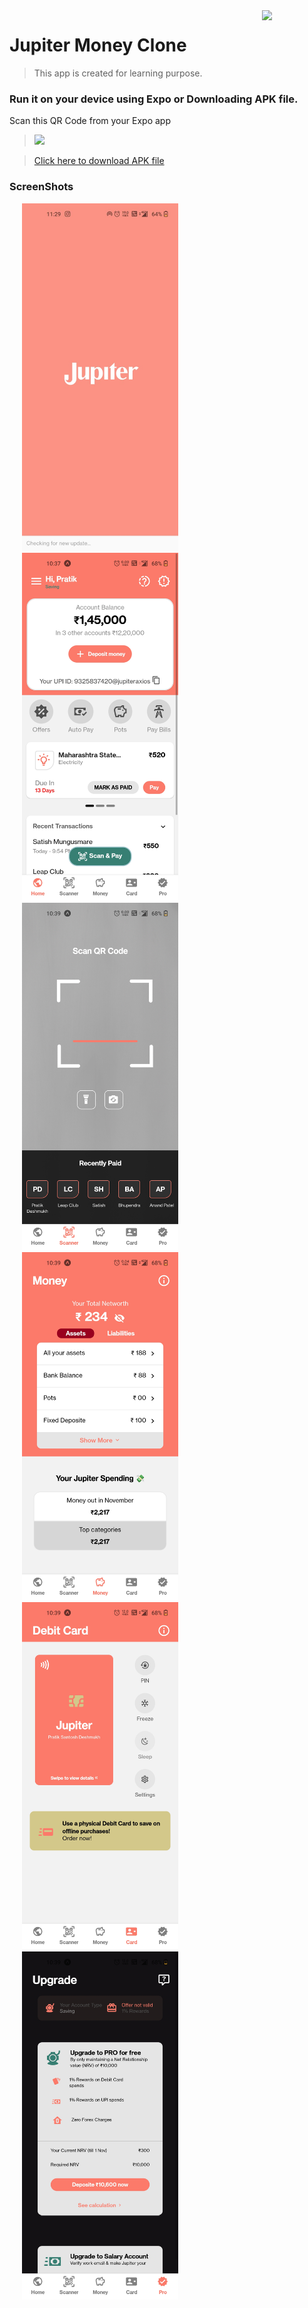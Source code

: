 <img src="https://play-lh.googleusercontent.com/DnJF-WDgmtEyTRqTY5CNBNFNIRLN3ztoe43h2ToqA70BQY6HJa1cyPM1s42NWipokS7X" width="100" align="right" />

# Jupiter Money Clone

> This app is created for learning purpose.

### Run it on your device using Expo or Downloading APK file.
Scan this QR Code from your Expo app
><img width="100"  src="https://qr.expo.dev/expo-go?owner=pratikdeshmukh2004&slug=Jupiter&releaseChannel=default&host=exp.host" />

> [Click here to download APK file](https://expo.dev/artifacts/eas/jcLBGaijtgGBhdNsbck2Hi.apk)

### ScreenShots

<img hspace="20" src="https://github.com/pratikdeshmukh2004/images/blob/master/71a4b018-26aa-44ba-a16c-0ee98721daad.jpg?raw=true" width="250" /><img hspace="20" src="https://github.com/pratikdeshmukh2004/images/blob/master/Screenshot_2022-11-04-10-37-41-72_f73b71075b1de7323614b647fe394240.jpg?raw=true" width="250" /><img src="https://github.com/pratikdeshmukh2004/images/blob/master/Screenshot_2022-11-04-10-39-07-82_f73b71075b1de7323614b647fe394240.jpg?raw=true" hspace="20" width="250" /><img src="https://github.com/pratikdeshmukh2004/images/blob/master/Screenshot_2022-11-04-10-39-13-39_f73b71075b1de7323614b647fe394240.jpg?raw=true" hspace="20" width="250" /><img src="https://github.com/pratikdeshmukh2004/images/blob/master/Screenshot_2022-11-04-10-39-16-62_f73b71075b1de7323614b647fe394240.jpg?raw=true" hspace="20" width="250" /><img src="https://github.com/pratikdeshmukh2004/images/blob/master/Screenshot_2022-11-04-10-39-20-18_f73b71075b1de7323614b647fe394240.jpg?raw=true" hspace="20" width="250" />
